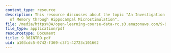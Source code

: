 ```yaml
---
content_type: resource
description: This resource discusses about the topic "An Investigation into the Mechanisms
  of Memory through Hippocampal Microstimulation".
file: /media/https%3A/open-learning-course-data-rc.s3.amazonaws.com/9-96-experimental-methods-of-adjustable-tetrode-array-neurophysiology-january-iap-2001/a103cdc50742f369c3f142723c101662_9_96INTRO.pdf
file_type: application/pdf
resourcetype: Document
title: 9_96INTRO.pdf
uid: a103cdc5-0742-f369-c3f1-42723c101662
---
```

